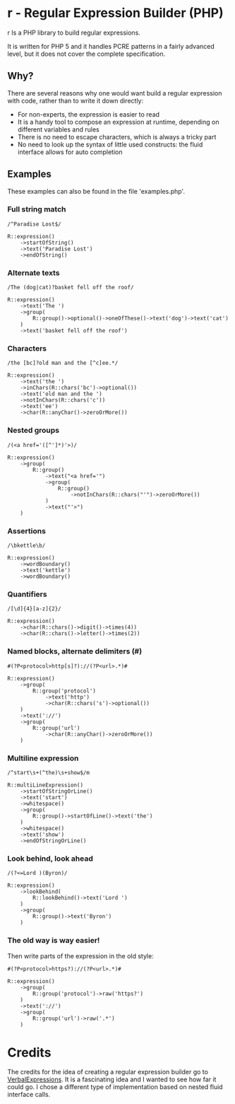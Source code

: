 # r - Regular Expression Builder (PHP)

r Is a PHP library to build regular expressions.

It is written for PHP 5 and it handles PCRE patterns in a fairly advanced level, but it does not cover the complete specification.

## Why?

There are several reasons why one would want build a regular expression with code, rather than to write it down directly:

 * For non-experts, the expression is easier to read
 * It is a handy tool to compose an expression at runtime, depending on different variables and rules
 * There is no need to escape characters, which is always a tricky part
 * No need to look up the syntax of little used constructs: the fluid interface allows for auto completion

## Examples

These examples can also be found in the file 'examples.php'.

### Full string match

` /^Paradise Lost$/ `

	R::expression()
		->startOfString()
		->text('Paradise Lost')
		->endOfString()

### Alternate texts

` /The (dog|cat)?basket fell off the roof/ `

	R::expression()
		->text('The ')
		->group(
			R::group()->optional()->oneOfThese()->text('dog')->text('cat')
		)
		->text('basket fell off the roof')

### Characters

` /the [bc]?old man and the [^c]ee.*/ `

	R::expression()
		->text('the ')
		->inChars(R::chars('bc')->optional())
		->text('old man and the ')
		->notInChars(R::chars('c'))
		->text('ee')
		->char(R::anyChar()->zeroOrMore())

### Nested groups

` /(<a href='([^']*)'>)/ `

	R::expression()
		->group(
			R::group()
				->text("<a href='")
				->group(
					R::group()
						->notInChars(R::chars("'")->zeroOrMore())
				)
				->text("'>")
		)

### Assertions

` /\bkettle\b/ `

	R::expression()
		->wordBoundary()
		->text('kettle')
		->wordBoundary()

### Quantifiers

` /[\d]{4}[a-z]{2}/ `

	R::expression()
		->char(R::chars()->digit()->times(4))
		->char(R::chars()->letter()->times(2))

### Named blocks, alternate delimiters (#)

` #(?P<protocol>http[s]?)://(?P<url>.*)# `

	R::expression()
		->group(
			R::group('protocol')
				->text('http')
				->char(R::chars('s')->optional())
		)
		->text('://')
		->group(
			R::group('url')
				->char(R::anyChar()->zeroOrMore())
		)

### Multiline expression

` /^start\s+(^the)\s+show$/m `

	R::multiLineExpression()
		->startOfStringOrLine()
		->text('start')
		->whitespace()
		->group(
			R::group()->startOfLine()->text('the')
		)
		->whitespace()
		->text('show')
		->endOfStringOrLine()

### Look behind, look ahead

` /(?<=Lord )(Byron)/ `

	R::expression()
	    ->lookBehind(
	        R::lookBehind()->text('Lord ')
	    )
	    ->group(
	        R::group()->text('Byron')
	    )

### The old way is way easier!

Then write parts of the expression in the old style:

` #(?P<protocol>https?)://(?P<url>.*)# `

	R::expression()
		->group(
			R::group('protocol')->raw('https?')
		)
		->text('://')
		->group(
			R::group('url')->raw('.*')
		)

Credits
=======
The credits for the idea of creating a regular expression builder go to [VerbalExpressions](https://github.com/VerbalExpressions/JSVerbalExpressions).
It is a fascinating idea and I wanted to see how far it could go. I chose a different type of implementation based on nested fluid interface calls.
